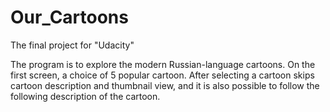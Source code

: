 # Our_Cartoons
The final project for "Udacity"

The program is to explore the modern Russian-language cartoons.
On the first screen, a choice of 5 popular cartoon.
After selecting a cartoon skips cartoon description and thumbnail view, and it is also possible to follow the following description of the cartoon.
